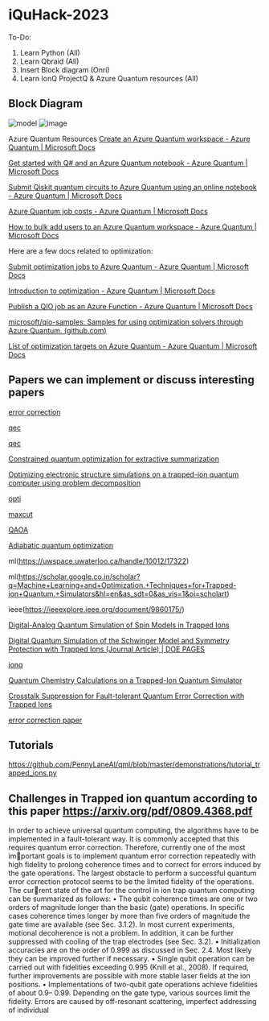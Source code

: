 # iQuHack-2023

To-Do:

1. Learn Python (All)
2. Learn Qbraid (All)
3. Insert Block diagram (Onri)
4. Learn IonQ ProjectQ & Azure Quantum resources (All)

## Block Diagram

![model](https://user-images.githubusercontent.com/59969678/213628422-4406d617-83d4-4a65-a0b4-191f38c7e2c3.png)
![image](https://user-images.githubusercontent.com/75779966/213802274-d79860c5-3e51-444c-840c-79cdca29bcf1.png)

Azure Quantum Resources 
[Create an Azure Quantum workspace - Azure Quantum | Microsoft Docs](https://learn.microsoft.com/en-us/azure/quantum/how-to-create-workspace?tabs=payg%2Ctabid-quick)

[ Get started with Q# and an Azure Quantum notebook - Azure Quantum | Microsoft Docs ](https://learn.microsoft.com/en-us/azure/quantum/get-started-jupyter-notebook?tabs=tabid-ionq)

[ Submit Qiskit quantum circuits to Azure Quantum using an online notebook - Azure Quantum | Microsoft Docs ](https://learn.microsoft.com/en-us/azure/quantum/quickstart-microsoft-qiskit-portal?pivots=platform-ionq)

[Azure Quantum job costs - Azure Quantum | Microsoft Docs](https://learn.microsoft.com/en-us/azure/quantum/azure-quantum-job-costs)

[How to bulk add users to an Azure Quantum workspace - Azure Quantum | Microsoft Docs](https://learn.microsoft.com/en-us/azure/quantum/bulk-add-users-to-a-workspace)

Here are a few docs related to optimization:

 

[Submit optimization jobs to Azure Quantum - Azure Quantum | Microsoft Docs](https://learn.microsoft.com/en-us/azure/quantum/how-to-submit-jobs-optimization?pivots=ide-portal)

[Introduction to optimization - Azure Quantum | Microsoft Docs](https://learn.microsoft.com/en-us/azure/quantum/optimization-overview-introduction)

[Publish a QIO job as an Azure Function - Azure Quantum | Microsoft Docs](https://learn.microsoft.com/en-us/azure/quantum/how-to-publish-qio-job-as-azurefunction)

[microsoft/qio-samples: Samples for using optimization solvers through Azure Quantum. (github.com)](https://github.com/microsoft/qio-samples)

[List of optimization targets on Azure Quantum - Azure Quantum | Microsoft Docs](https://learn.microsoft.com/en-us/azure/quantum/qio-target-list)

## Papers we can implement or discuss interesting papers

[error correction](http://qserver.usc.edu/qec11/slides/Blatt_QEC11.pdf)

[qec](https://arxiv.org/pdf/0809.4368.pdf)

[qec](https://arxiv.org/pdf/0809.4368)

[Constrained quantum optimization for extractive summarization](https://www.nature.com/articles/s41598-022-20853-w)

[Optimizing electronic structure simulations on a trapped-ion quantum computer using problem decomposition](https://www.nature.com/articles/s42005-021-00751-9)

[opti](https://www.pnas.org/doi/10.1073/pnas.2006373117)

[maxcut](https://scai.engineering.asu.edu/2021-22-seminars/trapped-ion-quantum-computing-and-quantum-approximate-optimization-algorithm-for-maxcut-problem/)

[QAOA ](https://inspirehep.net/literature/2021742)

[Adiabatic quantum optimization](https://www.frontiersin.org/articles/10.3389/fphy.2015.00021/full)

ml(https://uwspace.uwaterloo.ca/handle/10012/17322)

ml(https://scholar.google.co.in/scholar?q=Machine+Learning+and+Optimization.+Techniques+for+Trapped-ion+Quantum.+Simulators&hl=en&as_sdt=0&as_vis=1&oi=scholart)

ieee(https://ieeexplore.ieee.org/document/9860175/)

[Digital-Analog Quantum Simulation of Spin Models in Trapped Ions ](https://www.nature.com/articles/srep30534)

[Digital Quantum Simulation of the Schwinger Model and Symmetry Protection with Trapped Ions (Journal Article) | DOE PAGES](https://www.osti.gov/pages/biblio/1866519)

[ionq](https://ionq.com/resources/publications)

[Quantum Chemistry Calculations on a Trapped-Ion Quantum Simulator](https://arxiv.org/abs/1803.10238)

[Crosstalk Suppression for Fault-tolerant Quantum Error Correction with Trapped Ions](https://quantum-journal.org/papers/q-2021-06-29-487/)

[error correction paper ](https://physicstoday.scitation.org/doi/10.1063/1.1897514)

## Tutorials

https://github.com/PennyLaneAI/qml/blob/master/demonstrations/tutorial_trapped_ions.py

## Challenges in Trapped ion quantum according to this paper https://arxiv.org/pdf/0809.4368.pdf

In order to achieve universal quantum computing, the algorithms have to
be implemented in a fault-tolerant way. It is commonly accepted that this
requires quantum error correction. Therefore, currently one of the most important goals is to implement quantum error correction repeatedly with high
fidelity to prolong coherence times and to correct for errors induced by the
gate operations. The largest obstacle to perform a successful quantum error
correction protocol seems to be the limited fidelity of the operations. The current state of the art for the control in ion trap quantum computing can be
summarized as follows:
• The qubit coherence times are one or two orders of magnitude longer than
the basic (gate) operations. In specific cases coherence times longer by more
than five orders of magnitude the gate time are available (see Sec. 3.1.2).
In most current experiments, motional decoherence is not a problem. In
addition, it can be further suppressed with cooling of the trap electrodes
(see Sec. 3.2).
• Initialization accuracies are on the order of 0.999 as discussed in Sec. 2.4.
Most likely they can be improved further if necessary.
• Single qubit operation can be carried out with fidelities exceeding 0.995
(Knill et al., 2008). If required, further improvements are possible with more
stable laser fields at the ion positions.
• Implementations of two-qubit gate operations achieve fidelities of about 0.9–
0.99. Depending on the gate type, various sources limit the fidelity. Errors
are caused by off-resonant scattering, imperfect addressing of individual

